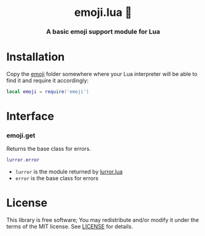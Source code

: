 <h1 align=center>emoji.lua 💬</h1>
<h3 align=center>A basic emoji support module for Lua</h3>

# Installation

Copy the [emoji](emoji) folder somewhere where your Lua interpreter will be able to find it and require it accordingly:

```lua
local emoji = require('emoji')
```

# Interface

### emoji.get

Returns the base class for errors.

```lua
lurror.error
```

- `lurror` is the module returned by [lurror.lua](lurror.lua)
- `error` is the base class for errors

# License

This library is free software; You may redistribute and/or modify it under the terms of the MIT license. See [LICENSE](LICENSE) for details.

<!--stackedit_data:
eyJoaXN0b3J5IjpbLTQyODU1MzMyMCwtMTc2MzY1MjgyNV19
-->